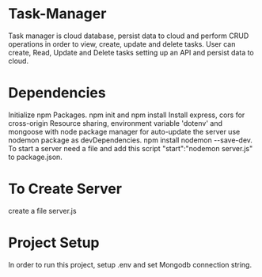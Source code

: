 # Task-Manager
Task manager is cloud database, persist data to cloud and perform CRUD operations in order to view, create, update and delete tasks.
User can create, Read, Update and Delete tasks
setting up an API and persist data to cloud.

# Dependencies
Initialize npm Packages.
npm init and npm install
Install express, cors for cross-origin Resource sharing, environment variable 'dotenv' and mongoose with node package manager
for auto-update the server use nodemon package as devDependencies.
npm install nodemon --save-dev.
To start a  server  need a file and add  this script "start":"nodemon server.js" to package.json. 

# To Create Server
create a file server.js

# Project Setup
In order to run this project, setup .env and set Mongodb connection string.
